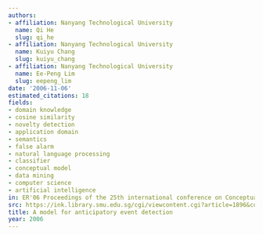 ```yaml
---
authors:
- affiliation: Nanyang Technological University
  name: Qi He
  slug: qi_he
- affiliation: Nanyang Technological University
  name: Kuiyu Chang
  slug: kuiyu_chang
- affiliation: Nanyang Technological University
  name: Ee-Peng Lim
  slug: eepeng_lim
date: '2006-11-06'
estimated_citations: 18
fields:
- domain knowledge
- cosine similarity
- novelty detection
- application domain
- semantics
- false alarm
- natural language processing
- classifier
- conceptual model
- data mining
- computer science
- artificial intelligence
in: ER'06 Proceedings of the 25th international conference on Conceptual Modeling
src: https://ink.library.smu.edu.sg/cgi/viewcontent.cgi?article=1896&context=sis_research
title: A model for anticipatory event detection
year: 2006
---
```


